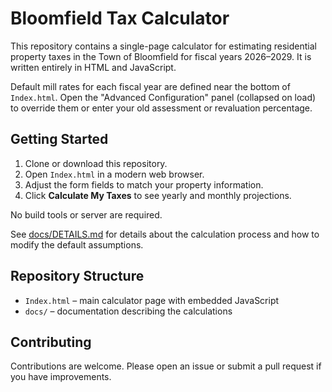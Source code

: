 # Bloomfield Tax Calculator

This repository contains a single-page calculator for estimating residential property taxes in the Town of Bloomfield for fiscal years 2026&ndash;2029. It is written entirely in HTML and JavaScript.

Default mill rates for each fiscal year are defined near the bottom of `Index.html`. Open the "Advanced Configuration" panel (collapsed on load) to override them or enter your old assessment or revaluation percentage.

## Getting Started

1. Clone or download this repository.
2. Open `Index.html` in a modern web browser.
3. Adjust the form fields to match your property information.
4. Click **Calculate My Taxes** to see yearly and monthly projections.

No build tools or server are required.

See [docs/DETAILS.md](docs/DETAILS.md) for details about the calculation process and how to modify the default assumptions.

## Repository Structure

- `Index.html` &ndash; main calculator page with embedded JavaScript
- `docs/` &ndash; documentation describing the calculations

## Contributing

Contributions are welcome. Please open an issue or submit a pull request if you have improvements.
